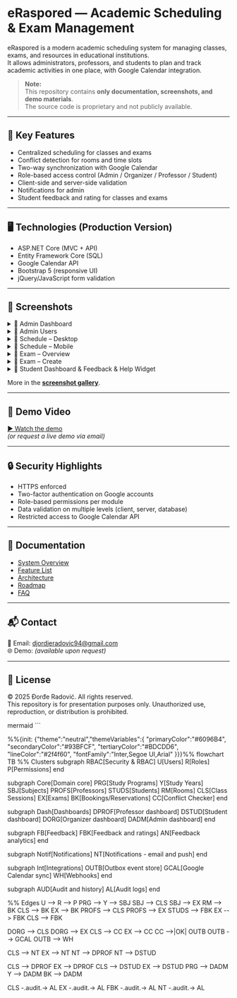 # eRaspored — Academic Scheduling & Exam Management

eRaspored is a modern academic scheduling system for managing classes, exams, and resources in educational institutions.  
It allows administrators, professors, and students to plan and track academic activities in one place, with Google Calendar integration.

> **Note:**  
> This repository contains **only documentation, screenshots, and demo materials**.  
> The source code is proprietary and not publicly available.

---

## 🚀 Key Features
- Centralized scheduling for classes and exams
- Conflict detection for rooms and time slots
- Two-way synchronization with Google Calendar
- Role-based access control (Admin / Organizer / Professor / Student)
- Client-side and server-side validation
- Notifications for admin
- Student feedback and rating for classes and exams
---

## 🖥️ Technologies (Production Version)
- ASP.NET Core (MVC + API)
- Entity Framework Core (SQL)
- Google Calendar API
- Bootstrap 5 (responsive UI)
- jQuery/JavaScript form validation

---

## 📸 Screenshots
<details>
<summary>📸 Admin Dashboard</summary>

![Dashboard](media/screenshots/01-admin-dashboard.png)

</details>

<details>
<summary>📸 Admin Users</summary>

![Admin-Users](media/screenshots/02-admin-users.png)

</details>

<details>
<summary>📸 Schedule – Desktop</summary>

![Nastava-Desktop](media/screenshots/03-nastava-desktop.png)

</details>

<details>
<summary>📸 Schedule – Mobile</summary>

![Nastava-Mobile](media/screenshots/04-nastava-mobile.png)

</details>

<details>
<summary>📸 Exam – Overview</summary>

![Ispit-View](media/screenshots/05-ispit-view.png)

</details>

<details>
<summary>📸 Exam – Create</summary>

![Ispit-Create](media/screenshots/06-ispit-create.png)

</details>

<details>
<summary>📸 Student Dashboard & Feedback & Help Widget</summary>

![Student-Dashboard](media/screenshots/07-studentdash-rate-helpwidget.png)

</details>


More in the **[screenshot gallery](media/screenshots/)**.

---

## 🎥 Demo Video
[▶ Watch the demo](media/demo.mp4)  
*(or request a live demo via email)*

---

## 🔒 Security Highlights
- HTTPS enforced
- Two-factor authentication on Google accounts
- Role-based permissions per module
- Data validation on multiple levels (client, server, database)
- Restricted access to Google Calendar API

---

## 📄 Documentation
- [System Overview](docs/overview.md)
- [Feature List](docs/features.md)
- [Architecture](docs/architecture.md)
- [Roadmap](docs/roadmap.md)
- [FAQ](docs/faq.md)

---

## 📬 Contact
📧 Email: djordjeradovic94@gmail.com  
🌐 Demo: *(available upon request)*

---

## 📜 License
© 2025 Đorđe Radović. All rights reserved.  
This repository is for presentation purposes only. Unauthorized use, reproduction, or distribution is prohibited.



mermaid ```

%%{init: {"theme":"neutral","themeVariables":{
  "primaryColor":"#6096B4",
  "secondaryColor":"#93BFCF",
  "tertiaryColor":"#BDCDD6",
  "lineColor":"#2f4f60",
  "fontFamily":"Inter,Segoe UI,Arial"
}}}%%
flowchart TB
  %% Clusters
  subgraph RBAC[Security & RBAC]
    U[Users]
    R[Roles]
    P[Permissions]
  end

  subgraph Core[Domain core]
    PRG[Study Programs]
    Y[Study Years]
    SBJ[Subjects]
    PROFS[Professors]
    STUDS[Students]
    RM[Rooms]
    CLS[Class Sessions]
    EX[Exams]
    BK[Bookings/Reservations]
    CC[Conflict Checker]
  end

  subgraph Dash[Dashboards]
    DPROF[Professor dashboard]
    DSTUD[Student dashboard]
    DORG[Organizer dashboard]
    DADM[Admin dashboard]
  end

  subgraph FB[Feedback]
    FBK[Feedback and ratings]
    AN[Feedback analytics]
  end

  subgraph Notif[Notifications]
    NT[Notifications - email and push]
  end

  subgraph Int[Integrations]
    OUTB[Outbox event store]
    GCAL[Google Calendar sync]
    WH[Webhooks]
  end

  subgraph AUD[Audit and history]
    AL[Audit logs]
  end

  %% Edges
  U --> R --> P
  PRG --> Y --> SBJ
  SBJ --> CLS
  SBJ --> EX
  RM --> BK
  CLS --> BK
  EX  --> BK
  PROFS --> CLS
  PROFS --> EX
  STUDS --> FBK
  EX --> FBK
  CLS --> FBK

  DORG --> CLS
  DORG --> EX
  CLS --> CC
  EX  --> CC
  CC -->|OK| OUTB
  OUTB --> GCAL
  OUTB --> WH

  CLS --> NT
  EX  --> NT
  NT --> DPROF
  NT --> DSTUD

  CLS --> DPROF
  EX  --> DPROF
  CLS --> DSTUD
  EX  --> DSTUD
  PRG --> DADM
  Y   --> DADM
  BK  --> DADM

  CLS -.audit.-> AL
  EX  -.audit.-> AL
  FBK -.audit.-> AL
  NT  -.audit.-> AL

```
